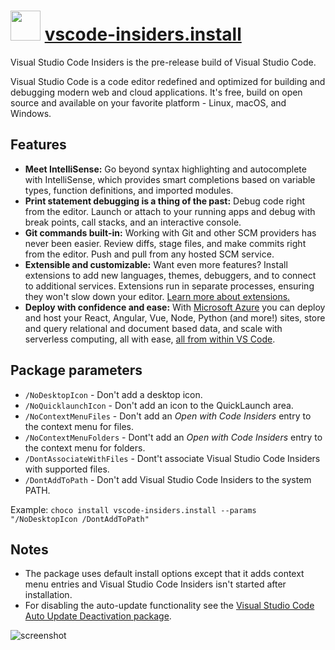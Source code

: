 # <img src="https://cdn.jsdelivr.net/gh/chocolatey-community/chocolatey-packages@ae1af716af9c16500e7f6f45d650f1dbf3d372fd/icons/vscode-insiders.png" width="48" height="48"/> [vscode-insiders.install](https://chocolatey.org/packages/vscode-insiders.install)

Visual Studio Code Insiders is the pre-release build of Visual Studio Code.

Visual Studio Code is a code editor redefined and optimized for building and debugging modern web and cloud applications. It's free, build on open source and available on your favorite platform - Linux, macOS, and Windows.

## Features

- **Meet IntelliSense:** Go beyond syntax highlighting and autocomplete with IntelliSense, which provides smart completions based on variable types, function definitions, and imported modules.
- **Print statement debugging is a thing of the past:** Debug code right from the editor. Launch or attach to your running apps and debug with break points, call stacks, and an interactive console.
- **Git commands built-in:** Working with Git and other SCM providers has never been easier. Review diffs, stage files, and make commits right from the editor. Push and pull from any hosted SCM service.
- **Extensible and customizable:** Want even more features? Install extensions to add new languages, themes, debuggers, and to connect to additional services. Extensions run in separate processes, ensuring they won't slow down your editor. [Learn more about extensions.](https://code.visualstudio.com/docs/editor/extension-gallery)
- **Deploy with confidence and ease:** With [Microsoft Azure](https://azure.microsoft.com/) you can deploy and host your React, Angular, Vue, Node, Python (and more!) sites, store and query relational and document based data, and scale with serverless computing, all with ease, [all from within VS Code](https://code.visualstudio.com/docs/azure/extensions).

## Package parameters

- `/NoDesktopIcon` - Don't add a desktop icon.
- `/NoQuicklaunchIcon` - Don't add an icon to the QuickLaunch area.
- `/NoContextMenuFiles` - Don't add an _Open with Code Insiders_ entry to the context menu for files.
- `/NoContextMenuFolders` - Dont't add an _Open with Code Insiders_ entry to the context menu for folders.
- `/DontAssociateWithFiles` - Dont't associate Visual Studio Code Insiders with supported files.
- `/DontAddToPath` - Don't add Visual Studio Code Insiders to the system PATH.

Example: `choco install vscode-insiders.install --params "/NoDesktopIcon /DontAddToPath"`

## Notes

- The package uses default install options except that it adds context menu entries and Visual Studio Code Insiders isn't started after installation.
- For disabling the auto-update functionality see the [Visual Studio Code Auto Update Deactivation package](https://chocolatey.org/packages/visualstudiocode-disableautoupdate).

![screenshot](https://cdn.jsdelivr.net/gh/chocolatey-community/chocolatey-coreteampackages@ae1af716af9c16500e7f6f45d650f1dbf3d372fd/automatic/vscode-insiders/screenshot.png)
